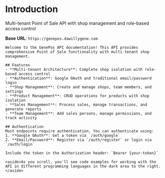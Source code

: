 # Introduction

Multi-tenant Point of Sale API with shop management and role-based access control

<aside>
    <strong>Base URL</strong>: <code>https://genepos.dawillygene.com</code>
</aside>

    Welcome to the GenePos API documentation! This API provides comprehensive Point of Sale functionality with multi-tenant shop management.

    ## Features
    - **Multi-tenant Architecture**: Complete shop isolation with role-based access control
    - **Authentication**: Google OAuth and traditional email/password login
    - **Shop Management**: Create and manage shops, team members, and settings
    - **Product Management**: CRUD operations for products with shop isolation
    - **Sales Management**: Process sales, manage transactions, and generate reports
    - **Team Management**: Add sales persons, manage permissions, and track activity

    ## Authentication
    Most endpoints require authentication. You can authenticate using:
    1. **Google OAuth**: Get a token via `/auth/google`
    2. **Email/Password**: Register via `/auth/register` or login via `/auth/login`

    Include the token in the Authorization header: `Bearer {your-token}`

    <aside>As you scroll, you'll see code examples for working with the API in different programming languages in the dark area to the right.</aside>

